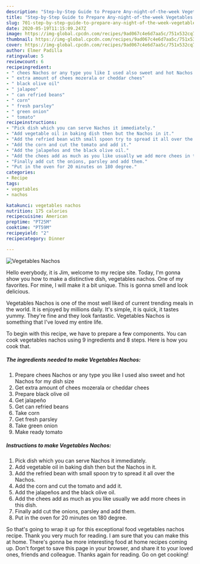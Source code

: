 ```yaml
---
description: "Step-by-Step Guide to Prepare Any-night-of-the-week Vegetables Nachos"
title: "Step-by-Step Guide to Prepare Any-night-of-the-week Vegetables Nachos"
slug: 701-step-by-step-guide-to-prepare-any-night-of-the-week-vegetables-nachos
date: 2020-05-19T11:15:09.247Z
image: https://img-global.cpcdn.com/recipes/9ad067c4e6d7aa5c/751x532cq70/vegetables-nachos-recipe-main-photo.jpg
thumbnail: https://img-global.cpcdn.com/recipes/9ad067c4e6d7aa5c/751x532cq70/vegetables-nachos-recipe-main-photo.jpg
cover: https://img-global.cpcdn.com/recipes/9ad067c4e6d7aa5c/751x532cq70/vegetables-nachos-recipe-main-photo.jpg
author: Elmer Padilla
ratingvalue: 5
reviewcount: 6
recipeingredient:
- " chees Nachos or any type you like I used also sweet and hot Nachos for my dish size"
- " extra amount of chees mozerala or cheddar chees"
- " black olive oil"
- " jalapeo"
- " can refried beans"
- " corn"
- " fresh parsley"
- " green onion"
- " tomato"
recipeinstructions:
- "Pick dish which you can serve Nachos it immediately."
- "Add vegetable oil in baking dish then but the Nachos in it."
- "Add the refried bean with small spoon try to spread it all over the Nachos."
- "Add the corn and cut the tomato and add it."
- "Add the jalapeños and the black olive oil."
- "Add the chees add as much as you like usually we add more chees in this dish."
- "Finally add cut the onions, parsley and add them."
- "Put in the oven for 20 minutes on 180 degree."
categories:
- Recipe
tags:
- vegetables
- nachos

katakunci: vegetables nachos 
nutrition: 175 calories
recipecuisine: American
preptime: "PT25M"
cooktime: "PT59M"
recipeyield: "2"
recipecategory: Dinner

---
```



![Vegetables Nachos](https://img-global.cpcdn.com/recipes/9ad067c4e6d7aa5c/751x532cq70/vegetables-nachos-recipe-main-photo.jpg)

Hello everybody, it is Jim, welcome to my recipe site. Today, I'm gonna show you how to make a distinctive dish, vegetables nachos. One of my favorites. For mine, I will make it a bit unique. This is gonna smell and look delicious.



Vegetables Nachos is one of the most well liked of current trending meals in the world. It is enjoyed by millions daily. It's simple, it is quick, it tastes yummy. They're fine and they look fantastic. Vegetables Nachos is something that I've loved my entire life.


To begin with this recipe, we have to prepare a few components. You can cook vegetables nachos using 9 ingredients and 8 steps. Here is how you cook that.

<!--inarticleads1-->

##### The ingredients needed to make Vegetables Nachos:

1. Prepare  chees Nachos or any type you like I used also sweet and hot Nachos for my dish size
1. Get  extra amount of chees mozerala or cheddar chees
1. Prepare  black olive oil
1. Get  jalapeño
1. Get  can refried beans
1. Take  corn
1. Get  fresh parsley
1. Take  green onion
1. Make ready  tomato




<!--inarticleads2-->

##### Instructions to make Vegetables Nachos:

1. Pick dish which you can serve Nachos it immediately.
1. Add vegetable oil in baking dish then but the Nachos in it.
1. Add the refried bean with small spoon try to spread it all over the Nachos.
1. Add the corn and cut the tomato and add it.
1. Add the jalapeños and the black olive oil.
1. Add the chees add as much as you like usually we add more chees in this dish.
1. Finally add cut the onions, parsley and add them.
1. Put in the oven for 20 minutes on 180 degree.




So that's going to wrap it up for this exceptional food vegetables nachos recipe. Thank you very much for reading. I am sure that you can make this at home. There's gonna be more interesting food at home recipes coming up. Don't forget to save this page in your browser, and share it to your loved ones, friends and colleague. Thanks again for reading. Go on get cooking!
